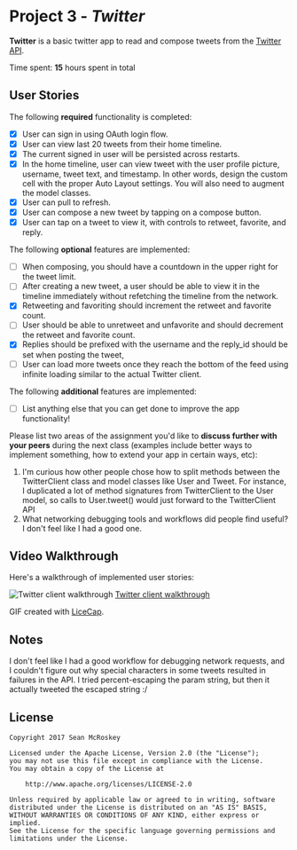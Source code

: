 # Project 3 - *Twitter*

**Twitter** is a basic twitter app to read and compose tweets from the [Twitter API](https://apps.twitter.com/).

Time spent: **15** hours spent in total

## User Stories

The following **required** functionality is completed:

- [X] User can sign in using OAuth login flow.
- [X] User can view last 20 tweets from their home timeline.
- [X] The current signed in user will be persisted across restarts.
- [X] In the home timeline, user can view tweet with the user profile picture, username, tweet text, and timestamp.  In other words, design the custom cell with the proper Auto Layout settings.  You will also need to augment the model classes.
- [X] User can pull to refresh.
- [X] User can compose a new tweet by tapping on a compose button.
- [X] User can tap on a tweet to view it, with controls to retweet, favorite, and reply.

The following **optional** features are implemented:

- [ ] When composing, you should have a countdown in the upper right for the tweet limit.
- [ ] After creating a new tweet, a user should be able to view it in the timeline immediately without refetching the timeline from the network.
- [X] Retweeting and favoriting should increment the retweet and favorite count.
- [ ] User should be able to unretweet and unfavorite and should decrement the retweet and favorite count.
- [X] Replies should be prefixed with the username and the reply_id should be set when posting the tweet,
- [ ] User can load more tweets once they reach the bottom of the feed using infinite loading similar to the actual Twitter client.

The following **additional** features are implemented:

- [ ] List anything else that you can get done to improve the app functionality!

Please list two areas of the assignment you'd like to **discuss further with your peers** during the next class (examples include better ways to implement something, how to extend your app in certain ways, etc):

1. I'm curious how other people chose how to split methods between the TwitterClient class and model classes like User and Tweet.  For instance, I duplicated a lot of method signatures from TwitterClient to the User model, so calls to User.tweet() would just forward to the TwitterClient API
2. What networking debugging tools and workflows did people find useful?  I don't feel like I had a good one.

## Video Walkthrough

Here's a walkthrough of implemented user stories:

![Twitter client walkthrough](http://i.imgur.com/nBdKLH9.gif)
[Twitter client walkthrough](http://i.imgur.com/nBdKLH9.gif)

GIF created with [LiceCap](http://www.cockos.com/licecap/).

## Notes

I don't feel like I had a good workflow for debugging network requests, and I couldn't figure out why special characters in some tweets resulted in failures in the API.  I tried percent-escaping the param string, but then it actually tweeted the escaped string :/

## License

    Copyright 2017 Sean McRoskey

    Licensed under the Apache License, Version 2.0 (the "License");
    you may not use this file except in compliance with the License.
    You may obtain a copy of the License at

        http://www.apache.org/licenses/LICENSE-2.0

    Unless required by applicable law or agreed to in writing, software
    distributed under the License is distributed on an "AS IS" BASIS,
    WITHOUT WARRANTIES OR CONDITIONS OF ANY KIND, either express or implied.
    See the License for the specific language governing permissions and
    limitations under the License.
